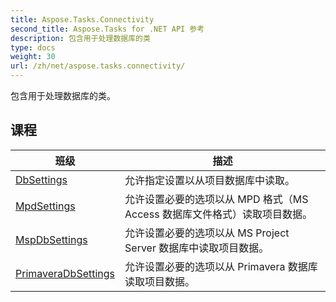 ```yaml
---
title: Aspose.Tasks.Connectivity
second_title: Aspose.Tasks for .NET API 参考
description: 包含用于处理数据库的类
type: docs
weight: 30
url: /zh/net/aspose.tasks.connectivity/
---
```

包含用于处理数据库的类。

## 课程

| 班级 | 描述 |
| --- | --- |
| [DbSettings](./dbsettings/) | 允许指定设置以从项目数据库中读取。 |
| [MpdSettings](./mpdsettings/) | 允许设置必要的选项以从 MPD 格式（MS Access 数据库文件格式）读取项目数据。 |
| [MspDbSettings](./mspdbsettings/) | 允许设置必要的选项以从 MS Project Server 数据库中读取项目数据。 |
| [PrimaveraDbSettings](./primaveradbsettings/) | 允许设置必要的选项以从 Primavera 数据库读取项目数据。 |


